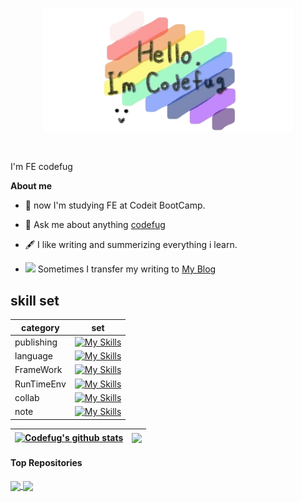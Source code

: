 <p align="center"><a href="https://velog.io/@codefug"><img width="400px" alt="Hello, I'm codefug." src="./assets/gh-readme-header.png" /></a></p>

<br />

I'm FE codefug

**About me**

- 💼 now I'm studying FE at Codeit BootCamp.

- 💬 Ask me about anything [codefug](https://github.com/codefug/codefug/issues/1)

- :fountain_pen: I like writing and summerizing everything i learn.

- <img src="https://github.com/codefug/codefug/assets/86544979/f894009f-f524-4f61-98da-d1ba1cd92322" style="width:20px" /> Sometimes I transfer my writing to <a href="https://codefug.github.io"> My Blog </a>

## skill set

|category|set|
|-----|-----|
|publishing|[![My Skills](https://skillicons.dev/icons?i=html,css,tailwind,styledcomponents,sass)](https://skillicons.dev)|
|language|[![My Skills](https://skillicons.dev/icons?i=js,ts)](https://skillicons.dev)|
|FrameWork|[![My Skills](https://skillicons.dev/icons?i=react,express)](https://skillicons.dev)|
|RunTimeEnv|[![My Skills](https://skillicons.dev/icons?i=nodejs)](https://skillicons.dev)|
|collab|[![My Skills](https://skillicons.dev/icons?i=github,figma)](https://skillicons.dev)|
|note|[![My Skills](https://skillicons.dev/icons?i=obsidian,notion)](https://skillicons.dev)|

| <a href="https://github.com/codefug/github-readme-stats"><img align="center" src="https://github-readme-stats.vercel.app/api?username=codefug&show_icons=true&title_color=0047A0&text_color=000000&icon_color=CC303B&bg_color=FFFFFF&" alt="Codefug's github stats" /></a> | <a href="https://github.com/codefug/github-readme-stats"><img align="center" src="https://github-readme-stats.vercel.app/api/top-langs/?username=codefug&layout=compact&theme=buefy&hide_border=true" /></a> |
| ------------- | ------------- |

#### Top Repositories

<a href="https://github.com/codefug/WeatherAppProject">
  <img align="center" src="https://github-readme-stats.vercel.app/api/pin/?username=codefug&repo=WeatherAppProject&theme=buefy" />
</a>
<a href="https://github.com/codefug/DramaProject">
  <img align="center" src="https://github-readme-stats.vercel.app/api/pin/?username=codefug&repo=DramaProject&theme=buefy" />
</a>

<br />
<br />


<!--<a href="https://www.instagram.com/happy_fug">
  <img align="right" alt="Anurag Hazra | Twitter" width="21px" src="https://raw.githubusercontent.com/codefug/codefug/master/assets/twitter.svg" />
</a>
<a href="https://codesandbox.io/u/codefug">
  <img align="right" alt="Anurag Hazra | CodeSandbox" width="20px" src="https://raw.githubusercontent.com/codefug/codefug/master/assets/codesandbox.svg" />
</a>
-->
